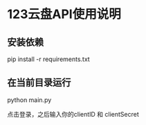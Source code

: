 # 123云盘API使用说明
## 安装依赖
pip install -r requirements.txt

## 在当前目录运行
python main.py

点击登录，之后输入你的clientID 和 clientSecret

